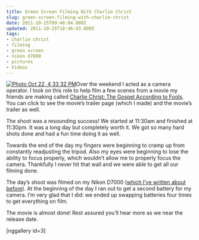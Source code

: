 ```yaml
---
title: Green Screen Filming With Charlie Christ
slug: green-screen-filming-with-charlie-christ
date: 2011-10-25T09:48:04.000Z
updated: 2011-10-25T10:46:43.000Z
tags:
- charlie christ
- filming
- green screen
- nikon d7000
- pictures
- Videos
---
```


<a class="shutterset_" title="" href="http://blog.harrywolff.com/wp-content/gallery/charlie-christ-green-screen/Photo Oct 22, 4 33 32 PM.jpg"><img class="ngg-singlepic ngg-left" src="http://blog.harrywolff.com/wp-content/gallery/charlie-christ-green-screen/thumbs/thumbs_Photo Oct 22, 4 33 32 PM.jpg" alt="Photo Oct 22, 4 33 32 PM" /></a>Over the weekend I acted as a camera operator. I took on this role to help film a few scenes from a movie my friends are making called <a href="http://charliechristmovie.com/">Charlie Christ: The Gospel According to Fools</a>. You can click to see the movie’s trailer page (which I made) and the movie’s trailer as well.

The shoot was a resounding success! We started at 11:30am and finished at 11:30pm. It was a long day but completely worth it. We got so many hard shots done and had a fun time doing it as well.

Towards the end of the day my fingers were beginning to cramp up from constantly readjusting the tripod. Also my eyes were beginning to lose the ability to focus properly, which wouldn’t allow me to properly focus the camera. Thankfully I never hit that wall and we were able to get all our filming done.

The day’s shoot was filmed on my Nikon D7000 (<a href="http://blog.harrywolff.com/tag/nikon-d7000/">which I’ve written about before</a>). At the beginning of the day I ran out to get a second battery for my camera. I’m very glad that I did: we ended up swapping batteries four times to get everything on film.

The movie is almost done! Rest assured you’ll hear more as we near the release date.

[nggallery id=3]
